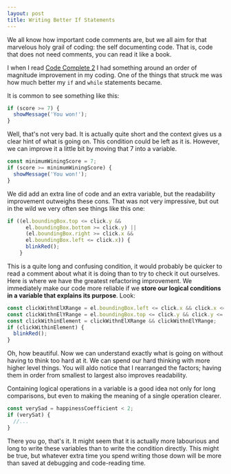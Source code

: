 ```yaml
---
layout: post
title: Writing Better If Statements
---
```


We all know how important code comments are, but we all aim for that marvelous holy grail of coding: the self documenting code. That is, code that does not need comments, you can read it like a book.

I when I read [Code Complete 2](https://www.amazon.co.uk/Code-Complete-Practical-Handbook-Construction/dp/0735619670) I had something around an order of magnitude improvement in my coding. One of the things that struck me was how much better my `if` and `while` statements became.

It is common to see something like this:

``` javascript
if (score >= 7) {
  showMessage('You won!');
}
```

Well, that's not very bad. It is actually quite short and the context gives us a clear hint of what is going on. This condition could be left as it is. However, we can improve it a little bit by moving that 7 into a variable.

``` javascript
const minimumWiningScore = 7;
if (score >= minimumWiningScore) {
  showMessage('You won!');
}
```

We did add an extra line of code and an extra variable, but the readability improvement outweighs these cons.
That was not very impressive, but out in the wild we very often see things like this one:

``` javascript
if ((el.boundingBox.top <= click.y &&
      el.boundingBox.bottom >= click.y) ||
      (el.boundingBox.right >= click.x &&
      el.boundingBox.left <= click.x)) {
      blinkRed();
    }
```

This is a quite long and confusing condition, it would probably be quicker to read a comment about what it is doing than to try to check it out ourselves. Here is where we have the greatest refactoring improvement. We immediately make our code more reliable if we **store our logical conditions in a variable that explains its purpose**. Look:

``` javascript
const clickWithnElXRange = el.boundingBox.left <= click.x && click.x <= el.boundingBox.right;
const clickWithnElYRange = el.boundingBox.top <= click.y && click.y <= el.boundingBox.left;
const clickWithinElement = clickWithnElXRange && clickWithnElYRange;
if (clickWithinElement) {
  blinkRed();
}
```

Oh, how beautiful. Now we can understand exactly what is going on without having to think too hard at it. We can spend our hard thinking with more higher level things. You will aldo notice that I rearranged the factors; having them in order from smallest to largest also improves readability.

Containing logical operations in a variable is a good idea not only for long comparisons, but even to making the meaning of a single operation clearer.

``` javascript
const verySad = happinessCoefficient < 2;
if (verySat) {
  //...
}
```

There you go, that's it. It might seem that it is actually more labourious and long to write these variables than to write the condition directly. This might be true, but whatever extra time you spend writing those down will be more than saved at debugging and code-reading time.
